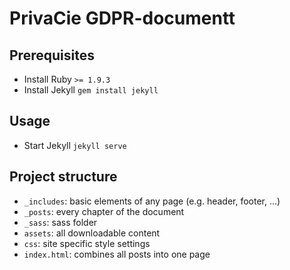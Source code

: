 PrivaCie GDPR-documentt
========================

Prerequisites
-------------
* Install Ruby `>= 1.9.3`
* Install Jekyll `gem install jekyll`

Usage
-----
* Start Jekyll `jekyll serve`

Project structure
-----------------

* `_includes`: basic elements of any page (e.g. header, footer, ...)
* `_posts`: every chapter of the document
* `_sass`: sass folder
* `assets`: all downloadable content
* `css`: site specific style settings
* `index.html`: combines all posts into one page
